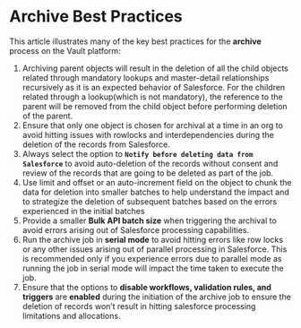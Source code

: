 # Archive Best Practices

This article illustrates many of the key best practices for the **archive** process on the Vault platform:

1. Archiving parent objects will result in the deletion of all the child objects related through mandatory lookups and master-detail relationships recursively as it is an expected behavior of Salesforce. For the children related through a lookup(which is not mandatory), the reference to the parent will be removed from the child object before performing deletion of the parent.
2. Ensure that only one object is chosen for archival at a time in an org to avoid hitting issues with rowlocks and interdependencies during the deletion of the records from Salesforce.
3. Always select the option to **`Notify before deleting data from Salesforce`** to avoid auto-deletion of the records without consent and review of the records that are going to be deleted as part of the job.
4. Use limit and offset or an auto-increment field on the object to chunk the data for deletion into smaller batches to help understand the impact and to strategize the deletion of subsequent batches based on the errors experienced in the initial batches
5. Provide a smaller **Bulk API batch size** when triggering the archival to avoid errors arising out of Salesforce processing capabilities.
6. Run the archive job in **serial mode** to avoid hitting errors like row locks or any other issues arising out of parallel processing in Salesforce. This is recommended only if you experience errors due to parallel mode as running the job in serial mode will impact the time taken to execute the job.
7. Ensure that the options to **disable workflows, validation rules, and triggers** are **enabled** during the initiation of the archive job to ensure the deletion of records won’t result in hitting salesforce processing limitations and allocations.
